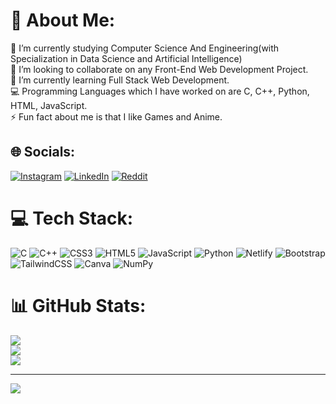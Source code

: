 # 💫 About Me:
🔭 I’m currently studying Computer Science And Engineering(with Specialization in Data Science and Artificial Intelligence)<br>👯 I’m looking to collaborate on any Front-End Web Development Project.<br>🌱 I’m currently learning Full Stack Web Development.<br>💻 Programming Languages which I have worked on are C, C++, Python, HTML, JavaScript.<br>⚡ Fun fact about me is that I like Games and Anime.


## 🌐 Socials:
[![Instagram](https://img.shields.io/badge/Instagram-%23E4405F.svg?logo=Instagram&logoColor=white)](https://instagram.com/dj.101100) [![LinkedIn](https://img.shields.io/badge/LinkedIn-%230077B5.svg?logo=linkedin&logoColor=white)](https://linkedin.com/in/devansh-jain-6a58a9228/) [![Reddit](https://img.shields.io/badge/Reddit-%23FF4500.svg?logo=Reddit&logoColor=white)](https://reddit.com/user/DJ_101100) 

# 💻 Tech Stack:
![C](https://img.shields.io/badge/c-%2300599C.svg?style=for-the-badge&logo=c&logoColor=white) ![C++](https://img.shields.io/badge/c++-%2300599C.svg?style=for-the-badge&logo=c%2B%2B&logoColor=white) ![CSS3](https://img.shields.io/badge/css3-%231572B6.svg?style=for-the-badge&logo=css3&logoColor=white) ![HTML5](https://img.shields.io/badge/html5-%23E34F26.svg?style=for-the-badge&logo=html5&logoColor=white) ![JavaScript](https://img.shields.io/badge/javascript-%23323330.svg?style=for-the-badge&logo=javascript&logoColor=%23F7DF1E) ![Python](https://img.shields.io/badge/python-3670A0?style=for-the-badge&logo=python&logoColor=ffdd54) ![Netlify](https://img.shields.io/badge/netlify-%23000000.svg?style=for-the-badge&logo=netlify&logoColor=#00C7B7) ![Bootstrap](https://img.shields.io/badge/bootstrap-%23563D7C.svg?style=for-the-badge&logo=bootstrap&logoColor=white) ![TailwindCSS](https://img.shields.io/badge/tailwindcss-%2338B2AC.svg?style=for-the-badge&logo=tailwind-css&logoColor=white) ![Canva](https://img.shields.io/badge/Canva-%2300C4CC.svg?style=for-the-badge&logo=Canva&logoColor=white) ![NumPy](https://img.shields.io/badge/numpy-%23013243.svg?style=for-the-badge&logo=numpy&logoColor=white)
# 📊 GitHub Stats:
![](https://github-readme-stats.vercel.app/api?username=DJMONSTER0212&theme=dark&hide_border=false&include_all_commits=false&count_private=false)<br/>
![](https://github-readme-streak-stats.herokuapp.com/?user=DJMONSTER0212&theme=dark&hide_border=false)<br/>
![](https://github-readme-stats.vercel.app/api/top-langs/?username=DJMONSTER0212&theme=dark&hide_border=false&include_all_commits=false&count_private=false&layout=compact)

---
[![](https://visitcount.itsvg.in/api?id=DJMONSTER0212&icon=0&color=0)](https://visitcount.itsvg.in)

<!-- Proudly created with GPRM ( https://gprm.itsvg.in ) -->